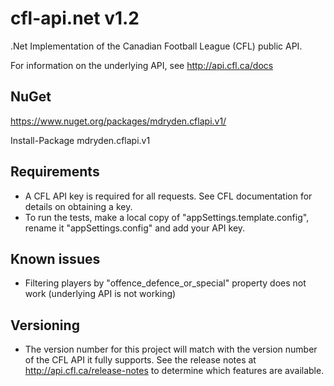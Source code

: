 # cfl-api.net v1.2
.Net Implementation of the Canadian Football League (CFL) public API.

For information on the underlying API, see http://api.cfl.ca/docs

## NuGet

https://www.nuget.org/packages/mdryden.cflapi.v1/

Install-Package mdryden.cflapi.v1

## Requirements

- A CFL API key is required for all requests.  See CFL documentation for details on obtaining a key.
- To run the tests, make a local copy of "appSettings.template.config", rename it "appSettings.config" and add your API key.

## Known issues

- Filtering players by "offence_defence_or_special" property does not work (underlying API is not working)

## Versioning

- The version number for this project will match with the version number of the CFL API it fully supports.  See the release notes at http://api.cfl.ca/release-notes to determine which features are available.
